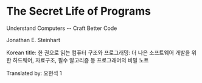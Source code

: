 # The Secret Life of Programs

Understand Computers -- Craft Better Code

Jonathan E. Steinhart

Korean title: 한 권으로 읽는 컴퓨터 구조와 프로그래밍: 더 나은 소프트웨어 개발을 위한 하드웨어, 자료구조, 필수 알고리즘 등 프로그래머의 비밀 노트

Translated by: 오현석
1

